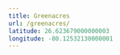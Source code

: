 ```yaml
---
title: Greenacres
url: /greenacres/
latitude: 26.623679000000003
longitude: -80.12532130000001
---
```

